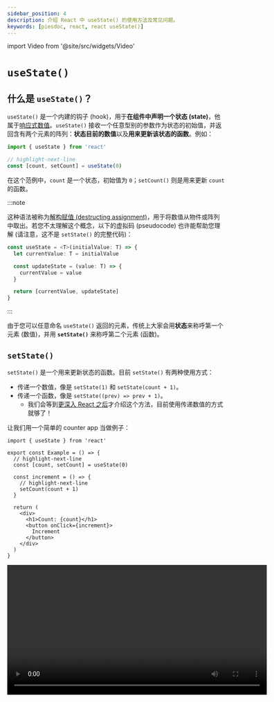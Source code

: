 ```yaml
---
sidebar_position: 4
description: 介绍 React 中 useState() 的使用方法及常见问题。
keywords: [piesdoc, react, react useState()]
---
```


import Video from '@site/src/widgets/Video'

# `useState()`

## 什么是 `useState()`？

`useState()` 是一个内建的钩子 (hook)，用于**在组件中声明一个状态 (state)**，他属于[响应式数值](./reactive-values)。`useState()` 接收一个任意型别的参数作为状态的初始值，并返回含有两个元素的阵列：**状态目前的数值**以及**用来更新该状态的函数**。例如：

```ts showLineNumbers
import { useState } from 'react'

// highlight-next-line
const [count, setCount] = useState(0)
```

在这个范例中，`count` 是一个状态，初始值为 `0`；`setCount()` 则是用来更新 `count` 的函数。

:::note

这种语法被称为[解构赋值 (destructing assignment)](https://developer.mozilla.org/en-US/docs/Web/JavaScript/Reference/Operators/Destructuring_assignment)，用于将数值从物件或阵列中取出。若您不太理解这个概念，以下的虚拟码 (pseudocode) 也许能帮助您理解 (请注意，这不是 `setState()` 的完整代码)：

```ts showLineNumbers
const useState = <T>(initialValue: T) => {
  let currentValue: T = initialValue

  const updateState = (value: T) => {
    currentValue = value
  }

  return [currentValue, updateState]
}
```

:::

由于您可以任意命名 `useState()` 返回的元素，传统上大家会用**状态**来称呼第一个元素 (数值)，并用 **`setState()`** 来称呼第二个元素 (函数)。

## `setState()`

`setState()` 是一个用来更新状态的函数。目前 `setState()` 有两种使用方式：

- 传递一个数值，像是 `setState(1)` 和 `setState(count + 1)`。
- 传递一个函数，像是 `setState((prev) => prev + 1)`。
  - 我们会等到[更深入 React 之后](./use-state-in-depth#更新函数-updater-functions)才介绍这个方法，目前使用传递数值的方式就够了！

让我们用一个简单的 counter app 当做例子：

```tsx showLineNumbers
import { useState } from 'react'

export const Example = () => {
  // highlight-next-line
  const [count, setCount] = useState(0)

  const increment = () => {
    // highlight-next-line
    setCount(count + 1)
  }

  return (
    <div>
      <h1>Count: {count}</h1>
      <button onClick={increment}>
        Increment
      </button>
    </div>
  )
}
```

<Video src="/video/react/use-state_counter-app.mp4" height="300px" />

在这个范例中，`0` 被用来当做 `count` 的初始值。每次 "Increment" 按钮被点击后，`increment()` 就会被调用，因此将 `count` 的数值更新为 `count + 1`。

在 React 中，所有的状态都应该经由对应的 `setState()` 函数来更新；**不透过 `setState()` 直接更新状态是个大问题**！这是因为 `setState()` 旨在触发组件的重新渲染，从而确保组件的状态能反映在 UI 上。如果我们不使用 `setState()` 直接更新状态，组件的 UI 可能就不会如预期的更新。

## `setState()` 是异步的吗？

您可能听过有人说「`setState()` 是异步的 (asynchronous)」。这个说法有一部分是对的，因为 `setState()` 造成的改变并不会立即套用，但是 `setState()` 本身实际上是同步的；他并没有返回一个 promise。因此，对着他使用 `await` 是没有必要的。

但是为什么我们无法在 `setState()` 调用完成后立即拿到更新后的数值呢 ([范例](./reactive-values#响应式数值范例))？这是一个稍微复杂的概念，我们会等到[更深入 React 之后](./use-state-in-depth#更新函数-updater-functions)再做更详细的说明，目前先不用担心他！

## 状态初始化函数

若状态初始值的运算比较复杂，有时候我们会想用一个函数来返回这个值。举例来说：

```ts showLineNumbers
import { useState } from 'react'

// highlight-start
const getSomething = () => {
  // 做一些复杂的运算。
  return something
}
// highlight-end

export const Example = () => {
  // highlight-next-line
  const [state, setState] = useState(getSomething())
  
  return (
    // ...
  )
}
```

虽然范例中的写法能正常运作，但是由于 JSX 运作机制的关系，`getSomething()` 实际上会随着 `Example` 的重新渲染不断的被调用。幸运的是，我们可以透过**传递函数**给 `useState()` 而不是传递数值来防止这种情况发生。例如：

```ts showLineNumbers
const [state, setState] = useState(getSomething)
```

请注意，我们这次并没有调用 `getSomething()`；我们是将整个函数都传给 `useState()`，由他来替我们调用。但是，如果我们同时也想传递参数给 `getSomething()` 的话该怎么办呢？在这种情况下，我们可以替他额外包装一层函数。例如：

```ts showLineNumbers
import { useState } from 'react'

// highlight-next-line
const getSomething = (value: number) => {
  // 做一些复杂的运算。
  return something
}

export const Example = () => {
  const [state, setState] = useState(
    // highlight-next-line
    () => getSomething(1)
  )
  
  return (
    // ...
  )
}
```

## 注意变量之间的相等性

在使用 `setState()` 更新一个非[原始型别](https://developer.mozilla.org/en-US/docs/Glossary/Primitive)的状态时，我们要特别注意变量之间的相等性。请看以下范例：

```tsx showLineNumbers
import { useState } from 'react'

export const Example = () => {
  // highlight-start
  const [user, setUser] = useState({
    name: 'hello',
  })
  // highlight-end

  const updateUser = () => {
    // highlight-start
    setUser({
      name: 'hello',
    })
    // highlight-end
  }

  return (
    <div>
      <h1>User: {JSON.stringify(user)}</h1>
      <button onClick={updateUser}>Update User</button>
    </div>
  )
}
```

在这个范例中，即使我们使用相同的值来更新 `user`，组件仍然会重新渲染。这是因为被传递给 `setUser()` 的物件与我们用来初始化 `user` 的物件并不是同一个。

<Video src="/video/react/use-state_referential-equality.mp4" />

这个问题会发生在所有非原始型别的变量上，像是物件、阵列、[map](https://developer.mozilla.org/en-US/docs/Web/JavaScript/Reference/Global_Objects/Map) 等等。

## 什么样的数值适合被声明为状态？

即便 `useState()` 可以用来声明任何型态的状态，这不代表任何东西都适合作为状态使用。举例来说，我们可以用 `useState()` 来声明一个函数型别的状态，像是 `useState(() => () => { ... })`；由于[状态初始化函数](#状态初始化函数)的关系，我们必须替他额外包装一层函数。虽然这的确能运作，但是感觉起来好像不太对，对吧？

就如我们在[响应式数值](./reactive-values#何时该将变量声明为响应式数值)中所提到的，只有在数值**会发生变化**，而且**使用者必须在画面上观察到他的变化**时，我们才应该将其声明为状态。由于使用者不会在画面上看见函数本身，因此我们不建议将函数声明为状态。在这种情况下，使用[参考](./use-ref)通常是较合适的选择。